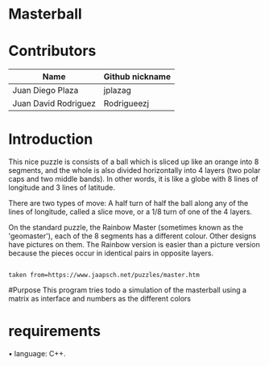 # Masterball

# Contributors


|     Name           | Github nickname |
|--------------------|-----------------|
|Juan Diego Plaza    |jplazag          |
|Juan David Rodriguez|Rodrigueezj      |


# Introduction
This nice puzzle is consists of a ball which is sliced up like an orange into 8 segments, and the whole is also divided horizontally into 4 layers (two polar caps and two middle bands). In other words, it is like a globe with 8 lines of longitude and 3 lines of latitude.

There are two types of move: A half turn of half the ball along any of the lines of longitude, called a slice move, or a 1/8 turn of one of the 4 layers.

On the standard puzzle, the Rainbow Master (sometimes known as the 'geomaster'), each of the 8 segments has a different colour. Other designs have pictures on them. The Rainbow version is easier than a picture version because the pieces occur in identical pairs in opposite layers.

                                                                             taken from=https://www.jaapsch.net/puzzles/master.htm

#Purpose
This program tries todo a simulation of the masterball using a matrix as interface and numbers as the different colors
# requirements
 • language: C++.
